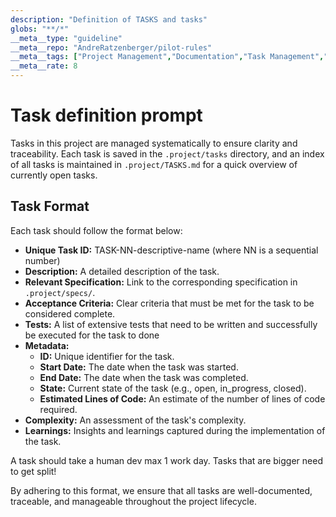 ```yaml
---
description: "Definition of TASKS and tasks"
globs: "**/*"
__meta__type: "guideline"
__meta__repo: "AndreRatzenberger/pilot-rules"
__meta__tags: ["Project Management","Documentation","Task Management","Best Practices"]
__meta__rate: 8
---
```

# Task definition prompt

Tasks in this project are managed systematically to ensure clarity and traceability. Each task is saved in the `.project/tasks` directory, and an index of all tasks is maintained in `.project/TASKS.md` for a quick overview of currently open tasks.

## Task Format

Each task should follow the format below:

- **Unique Task ID:** TASK-NN-descriptive-name (where NN is a sequential number)
- **Description:** A detailed description of the task.
- **Relevant Specification:** Link to the corresponding specification in `.project/specs/`.
- **Acceptance Criteria:** Clear criteria that must be met for the task to be considered complete.
- **Tests:** A list of extensive tests that need to be written and successfully be executed for the task to done
- **Metadata:**
    - **ID:** Unique identifier for the task.
    - **Start Date:** The date when the task was started.
    - **End Date:** The date when the task was completed.
    - **State:** Current state of the task (e.g., open, in_progress, closed).
    - **Estimated Lines of Code:** An estimate of the number of lines of code required.
- **Complexity:** An assessment of the task's complexity.
- **Learnings:** Insights and learnings captured during the implementation of the task.

A task should take a human dev max 1 work day. Tasks that are bigger need to get split!

By adhering to this format, we ensure that all tasks are well-documented, traceable, and manageable throughout the project lifecycle.